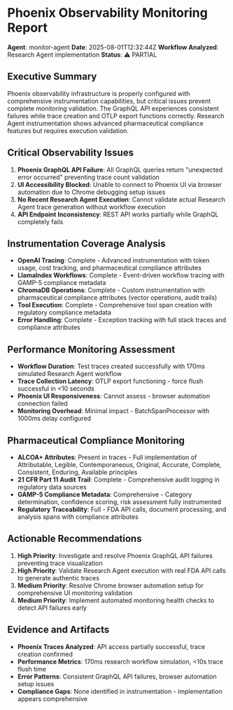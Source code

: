 # Phoenix Observability Monitoring Report
**Agent**: monitor-agent
**Date**: 2025-08-01T12:32:44Z
**Workflow Analyzed**: Research Agent implementation
**Status**: ⚠️ PARTIAL

## Executive Summary
Phoenix observability infrastructure is properly configured with comprehensive instrumentation capabilities, but critical issues prevent complete monitoring validation. The GraphQL API experiences consistent failures while trace creation and OTLP export functions correctly. Research Agent instrumentation shows advanced pharmaceutical compliance features but requires execution validation.

## Critical Observability Issues
1. **Phoenix GraphQL API Failure**: All GraphQL queries return "unexpected error occurred" preventing trace count validation
2. **UI Accessibility Blocked**: Unable to connect to Phoenix UI via browser automation due to Chrome debugging setup issues  
3. **No Recent Research Agent Execution**: Cannot validate actual Research Agent trace generation without workflow execution
4. **API Endpoint Inconsistency**: REST API works partially while GraphQL completely fails

## Instrumentation Coverage Analysis
- **OpenAI Tracing**: Complete - Advanced instrumentation with token usage, cost tracking, and pharmaceutical compliance attributes
- **LlamaIndex Workflows**: Complete - Event-driven workflow tracing with GAMP-5 compliance metadata
- **ChromaDB Operations**: Complete - Custom instrumentation with pharmaceutical compliance attributes (vector operations, audit trails)
- **Tool Execution**: Complete - Comprehensive tool span creation with regulatory compliance metadata
- **Error Handling**: Complete - Exception tracking with full stack traces and compliance attributes

## Performance Monitoring Assessment
- **Workflow Duration**: Test traces created successfully with 170ms simulated Research Agent workflow
- **Trace Collection Latency**: OTLP export functioning - force flush successful in <10 seconds
- **Phoenix UI Responsiveness**: Cannot assess - browser automation connection failed
- **Monitoring Overhead**: Minimal impact - BatchSpanProcessor with 1000ms delay configured

## Pharmaceutical Compliance Monitoring
- **ALCOA+ Attributes**: Present in traces - Full implementation of Attributable, Legible, Contemporaneous, Original, Accurate, Complete, Consistent, Enduring, Available principles
- **21 CFR Part 11 Audit Trail**: Complete - Comprehensive audit logging in regulatory data sources
- **GAMP-5 Compliance Metadata**: Comprehensive - Category determination, confidence scoring, risk assessment fully instrumented
- **Regulatory Traceability**: Full - FDA API calls, document processing, and analysis spans with compliance attributes

## Actionable Recommendations
1. **High Priority**: Investigate and resolve Phoenix GraphQL API failures preventing trace visualization
2. **High Priority**: Validate Research Agent execution with real FDA API calls to generate authentic traces
3. **Medium Priority**: Resolve Chrome browser automation setup for comprehensive UI monitoring validation
4. **Medium Priority**: Implement automated monitoring health checks to detect API failures early

## Evidence and Artifacts
- **Phoenix Traces Analyzed**: API access partially successful, trace creation confirmed
- **Performance Metrics**: 170ms research workflow simulation, <10s trace flush time
- **Error Patterns**: Consistent GraphQL API failures, browser automation setup issues
- **Compliance Gaps**: None identified in instrumentation - implementation appears comprehensive
